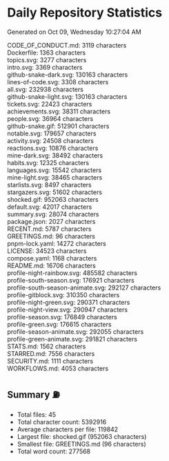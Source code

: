 # Daily Repository Statistics 
Generated on Oct 09, Wednesday 10:27:04 AM  

CODE_OF_CONDUCT.md: 3119 characters  
Dockerfile: 1363 characters  
topics.svg: 3277 characters  
intro.svg: 3369 characters  
github-snake-dark.svg: 130163 characters  
lines-of-code.svg: 3308 characters  
all.svg: 232938 characters  
github-snake-light.svg: 130163 characters  
tickets.svg: 22423 characters  
achievements.svg: 38311 characters  
people.svg: 36964 characters  
github-snake.gif: 512901 characters  
notable.svg: 179657 characters  
activity.svg: 24508 characters  
reactions.svg: 10876 characters  
mine-dark.svg: 38492 characters  
habits.svg: 12325 characters  
languages.svg: 15542 characters  
mine-light.svg: 38465 characters  
starlists.svg: 8497 characters  
stargazers.svg: 51602 characters  
shocked.gif: 952063 characters  
default.svg: 42017 characters  
summary.svg: 28074 characters  
package.json: 2027 characters  
RECENT.md: 5787 characters  
GREETINGS.md: 96 characters  
pnpm-lock.yaml: 14272 characters  
LICENSE: 34523 characters  
compose.yaml: 1168 characters  
README.md: 16706 characters  
profile-night-rainbow.svg: 485582 characters  
profile-south-season.svg: 176921 characters  
profile-south-season-animate.svg: 292127 characters  
profile-gitblock.svg: 310350 characters  
profile-night-green.svg: 290371 characters  
profile-night-view.svg: 290947 characters  
profile-season.svg: 176849 characters  
profile-green.svg: 176615 characters  
profile-season-animate.svg: 292055 characters  
profile-green-animate.svg: 291821 characters  
STATS.md: 1562 characters  
STARRED.md: 7556 characters  
SECURITY.md: 1111 characters  
WORKFLOWS.md: 4053 characters  

## Summary ⛽  
- Total files: 45  
- Total character count: 5392916  
- Average characters per file: 119842  
- Largest file: shocked.gif (952063 characters)  
- Smallest file: GREETINGS.md (96 characters)  
- Total word count: 277568  
